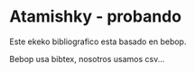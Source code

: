 # Atamishky - probando

Este ekeko bibliografico esta basado en bebop.

Bebop usa bibtex, nosotros usamos csv...
